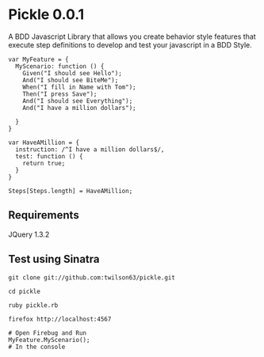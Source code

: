# Pickle 0.0.1

A BDD Javascript Library that allows you create behavior style features that execute step definitions to develop and test your javascript in a BDD Style.

    var MyFeature = {
      MyScenario: function () {
        Given("I should see Hello");
        And("I should see BiteMe");
        When("I fill in Name with Tom");
        Then("I press Save");
        And("I should see Everything");
        And("I have a million dollars");

      }
    }

    var HaveAMillion = {
      instruction: /^I have a million dollars$/,
      test: function () {
        return true;
      }
    }

    Steps[Steps.length] = HaveAMillion;
    

## Requirements

JQuery 1.3.2

## Test using Sinatra 

    git clone git://github.com:twilson63/pickle.git
    
    cd pickle
    
    ruby pickle.rb
    
    firefox http://localhost:4567
    
    # Open Firebug and Run 
    MyFeature.MyScenario();
    # In the console
    
    
    
